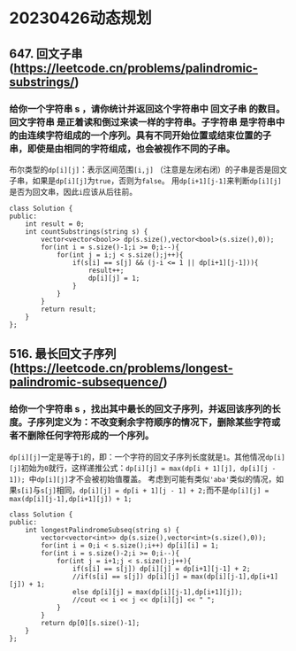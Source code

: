 # 20230426动态规划
## 647. 回文子串(https://leetcode.cn/problems/palindromic-substrings/)
### 给你一个字符串 s ，请你统计并返回这个字符串中 回文子串 的数目。回文字符串 是正着读和倒过来读一样的字符串。子字符串 是字符串中的由连续字符组成的一个序列。具有不同开始位置或结束位置的子串，即使是由相同的字符组成，也会被视作不同的子串。
布尔类型的`dp[i][j]`：表示区间范围`[i,j]` （注意是左闭右闭）的子串是否是回文子串，如果是`dp[i][j]`为`true`，否则为`false`。
用`dp[i+1][j-1]`来判断`dp[i][j]`是否为回文串，因此`i`应该从后往前。
```
class Solution {
public:
    int result = 0;
    int countSubstrings(string s) {
        vector<vector<bool>> dp(s.size(),vector<bool>(s.size(),0));
        for(int i = s.size()-1;i >= 0;i--){
            for(int j = i;j < s.size();j++){
                if(s[i] == s[j] && (j-i <= 1 || dp[i+1][j-1])){
                    result++;
                    dp[i][j] = 1; 
                }
            }
        }
        return result;
    }
};
```
## 516. 最长回文子序列(https://leetcode.cn/problems/longest-palindromic-subsequence/)
### 给你一个字符串 s ，找出其中最长的回文子序列，并返回该序列的长度。子序列定义为：不改变剩余字符顺序的情况下，删除某些字符或者不删除任何字符形成的一个序列。
`dp[i][j]`一定是等于`1`的，即：一个字符的回文子序列长度就是`1`。其他情况`dp[i][j]`初始为`0`就行，这样递推公式：`dp[i][j] = max(dp[i + 1][j], dp[i][j - 1]); `中`dp[i][j]`才不会被初始值覆盖。
考虑到可能有类似`'aba'`类似的情况，如果`s[i]`与`s[j]`相同，`dp[i][j] = dp[i + 1][j - 1] + 2;`而不是`dp[i][j] = max(dp[i][j-1],dp[i+1][j]) + 1;`
```
class Solution {
public:
    int longestPalindromeSubseq(string s) {
        vector<vector<int>> dp(s.size(),vector<int>(s.size(),0));
        for(int i = 0;i < s.size();i++) dp[i][i] = 1;
        for(int i = s.size()-2;i >= 0;i--){
            for(int j = i+1;j < s.size();j++){
                if(s[i] == s[j]) dp[i][j] = dp[i+1][j-1] + 2;
                //if(s[i] == s[j]) dp[i][j] = max(dp[i][j-1],dp[i+1][j]) + 1;
                else dp[i][j] = max(dp[i][j-1],dp[i+1][j]);
                //cout << i << j << dp[i][j] << " ";
            }
        }
        return dp[0][s.size()-1];
    }
};
```